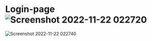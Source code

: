 # Login-page![Screenshot 2022-11-22 022720](https://user-images.githubusercontent.com/107716354/203152052-6210908a-9f13-4251-aa63-77bcdac96fbe.jpg)
![Screenshot 2022-11-22 022740](https://user-images.githubusercontent.com/107716354/203152065-5a4cb7bc-edc2-42f8-85a5-c07412704f01.jpg)
